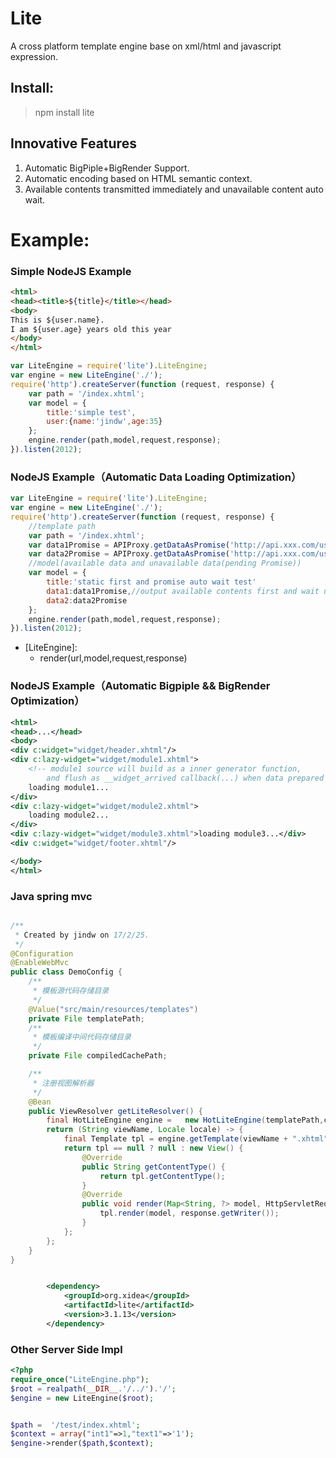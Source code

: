 # Lite
A cross platform template engine base on xml/html and javascript expression.

Install:
-------
>npm install lite


Innovative Features 
-------
1. Automatic BigPiple+BigRender Support.
2. Automatic encoding based on HTML semantic context.
3. Available contents transmitted immediately  and unavailable content auto wait.


Example:
====



### Simple NodeJS Example

```html
<html>
<head><title>${title}</title></head>
<body>
This is ${user.name}.
I am ${user.age} years old this year
</body>
</html>
```
```javascript
var LiteEngine = require('lite').LiteEngine;
var engine = new LiteEngine('./');
require('http').createServer(function (request, response) {
    var path = '/index.xhtml';
    var model = {
        title:'simple test',
        user:{name:'jindw',age:35}
    };
    engine.render(path,model,request,response);
}).listen(2012);
```


### NodeJS Example（Automatic Data Loading Optimization）
```javascript
var LiteEngine = require('lite').LiteEngine;
var engine = new LiteEngine('./');
require('http').createServer(function (request, response) {
    //template path
    var path = '/index.xhtml';
    var data1Promise = APIProxy.getDataAsPromise('http://api.xxx.com/user?name=zhangshan&...')
    var data2Promise = APIProxy.getDataAsPromise('http://api.xxx.com/user?name=lisi&...')
    //model(available data and unavailable data(pending Promise))
    var model = {
        title:'static first and promise auto wait test'
        data1:data1Promise,//output available contents first and wait until the promise is ready!!
        data2:data2Promise
    };
    engine.render(path,model,request,response);
}).listen(2012);
```

 * [LiteEngine]:
    * render(url,model,request,response)


### NodeJS Example（Automatic Bigpiple && BigRender Optimization）

```xml
<html>
<head>...</head>
<body>
<div c:widget="widget/header.xhtml"/>
<div c:lazy-widget="widget/module1.xhtml">
    <!-- module1 source will build as a inner generator function, 
        and flush as __widget_arrived callback(...) when data prepared  -->
    loading module1...
</div>
<div c:lazy-widget="widget/module2.xhtml">
    loading module2...
</div>
<div c:lazy-widget="widget/module3.xhtml">loading module3...</div>
<div c:widget="widget/footer.xhtml"/>

</body>
</html>
```

### Java spring mvc

```java

/**
 * Created by jindw on 17/2/25.
 */
@Configuration
@EnableWebMvc
public class DemoConfig {
    /**
     * 模板源代码存储目录
     */
    @Value("src/main/resources/templates")
    private File templatePath;
    /**
     * 模板编译中间代码存储目录
     */
    private File compiledCachePath;

    /**
     * 注册视图解析器
     */
    @Bean
    public ViewResolver getLiteResolver() {
        final HotLiteEngine engine =   new HotLiteEngine(templatePath,compiledCachePath);
        return (String viewName, Locale locale) -> {
            final Template tpl = engine.getTemplate(viewName + ".xhtml");
            return tpl == null ? null : new View() {
                @Override
                public String getContentType() {
                    return tpl.getContentType();
                }
                @Override
                public void render(Map<String, ?> model, HttpServletRequest request, HttpServletResponse response) throws Exception {
                    tpl.render(model, response.getWriter());
                }
            };
        };
    }
}

```


```xml

        <dependency>
            <groupId>org.xidea</groupId>
            <artifactId>lite</artifactId>
            <version>3.1.13</version>
        </dependency>
```


### Other Server Side Impl

```php
<?php
require_once("LiteEngine.php");
$root = realpath(__DIR__.'/../').'/';
$engine = new LiteEngine($root);


$path =  '/test/index.xhtml';
$context = array("int1"=>1,"text1"=>'1');
$engine->render($path,$context);
```
